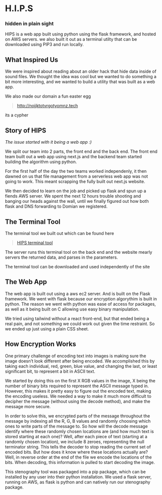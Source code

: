 # H.I.P.S
### hidden in plain sight
HIPS is a web app built using python using the flask framework, and hosted on AWS servers. 
we also built it out as a terminal utilty that can be downloaded using PIP3 and run locally.

## What Inspired Us 
We were inspired about reading about an older hack that hide data inside of sound files.
We thought the idea was cool  but we wanted to do something a bit more interesting, and we wanted to build a utility that was built as a web app.

We also made our domain a fun easter egg

> http://nojjktotvrgotyomnz.tech

its a cypher 

## Story of HIPS
*The issue started with it being a web app :)*

We split our team into 2 parts, the front end and the back end. The front end team built out a web app using next.js and the backend team started building the algorithm using python.

For the first half of the day the two teams worked independenly, it then dawned on us that file management from a serverless web app was not going to work. This meant scrapping the fully built out next.js website.

We then decided to learn on the job and picked up flask and spun up a fiends AWS server. We spent the next 12 hours trouble shooting and banging our heads against the wall, until we finally figured out how both flask and DNS forwarding to Domian we registered.

## The Terminal Tool
The terminal tool we built out which can be found here
> [HIPS terminal tool](https://github.com/Skumbl/hips-hack "HIPS terminal tool")

The server runs this terminal tool on the back end and the website mearly servers the returned data, and parses in the parameters.

The terminal tool can be downloaded and used independently of the site

## The Web App

The web app is built out using a aws ec2 server. And is built on the Flask framework. We went with flask because our encryption algorythim is built in python.
The reason we went with python was ease of access for packages, as well as it being built on C allowing use easy binary manipulation.

We tried using tailwind without a react front-end, but that ended being a real pain, and not something we could work out given the time restraint. So we ended up just using a plain CSS sheet.

## How Encryption Works

One primary challenge of encoding text into images is making sure the image doesn’t look different after being encoded. We accomplished this by taking each individual, red, green, blue value, and changing the last, or least significant bit, to represent a bit in ASCII text. 

We started by doing this on the first X RGB values in the image, X being the number of binary bits required to represent the ASCII message typed in. However, this makes it pretty easy to figure out the encoded text, making the encoding useless. We needed a way to make it much more difficult to decipher the message (without using the decode method), and make the message more secure. 

In order to solve this, we encrypted parts of the message throughout the message by indexing all the R, G, B values and randomly choosing which ones to write parts of the message to. So how will the decode message identify where these randomly chosen locations are (and how much text is stored starting at each one)? Well, after each piece of text (starting at a randomly chosen location), we include 8 zeroes, representing the null terminator string. This tells the decoder to stop reading the current set of encoded bits. But how does it know where these locations actually are? Well, in reverse order at the end of the file we encode the locations of the bits. When decoding, this information is pulled to start decoding the image. 

This stenography tool was packaged into a pip package, which can be installed by any user into their python installation. We used a flask server, running on AWS, as flask is python and can natively run our stenography package. 
